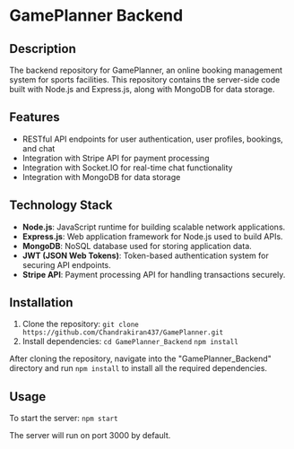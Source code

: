 # GamePlanner Backend

## Description
The backend repository for GamePlanner, an online booking management system for sports facilities. This repository contains the server-side code built with Node.js and Express.js, along with MongoDB for data storage.

## Features
- RESTful API endpoints for user authentication, user profiles, bookings, and chat
- Integration with Stripe API for payment processing
- Integration with Socket.IO for real-time chat functionality
- Integration with MongoDB for data storage
  
## Technology Stack
- **Node.js**: JavaScript runtime for building scalable network applications.
- **Express.js**: Web application framework for Node.js used to build APIs.
- **MongoDB**: NoSQL database used for storing application data.
- **JWT (JSON Web Tokens)**: Token-based authentication system for securing API endpoints.
- **Stripe API**: Payment processing API for handling transactions securely.

## Installation
1. Clone the repository:
```git clone https://github.com/Chandrakiran437/GamePlanner.git```
2. Install dependencies:
```cd GamePlanner_Backend```
```npm install```

After cloning the repository, navigate into the "GamePlanner_Backend" directory and run `npm install` to install all the required dependencies.

## Usage
To start the server:
```npm start```

The server will run on port 3000 by default.


